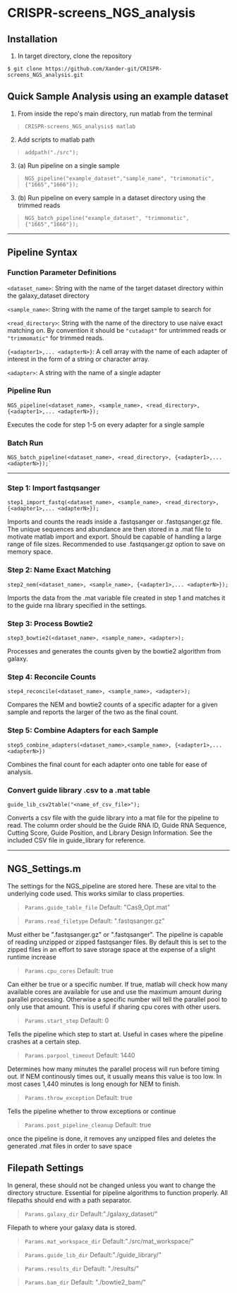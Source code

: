 # CRISPR-screens_NGS_analysis
## Installation
1. In target directory, clone the repository
```
$ git clone https://github.com/Xander-git/CRISPR-screens_NGS_analysis.git
```

## Quick Sample Analysis using an example dataset

1. From inside the repo's main directory, run matlab from the terminal
> `CRISPR-screens_NGS_analysis$ matlab`

2. Add scripts to matlab path
> `addpath("./src");`

3. (a) Run pipeline on a single sample
> `NGS_pipeline("example_dataset","sample_name", "trimmomatic",{"1665","1666"});`

3. (b) Run pipeline on every sample in a dataset directory using the trimmed reads
> `NGS_batch_pipeline("example_dataset", "trimmomatic",{"1665","1666"});`
---
## Pipeline Syntax
### Function Parameter Definitions
`<dataset_name>`: String with the name of the target dataset directory within the galaxy_dataset directory

`<sample_name>`: String with the name of the target sample to search for

`<read_directory>`: String with the name of the directory to use naive exact matching on. By convention it should be `"cutadapt"` for untrimmed reads or `"trimmomatic"` for trimmed reads.

`{<adapter1>,... <adapterN>}`: A cell array with the name of each adapter of interest in the form of a string or character array. 

`<adapter>`: A string with the name of a single adapter

### Pipeline Run
```
NGS_pipeline(<dataset_name>, <sample_name>, <read_directory>, {<adapter1>,... <adapterN>});
```
Executes the code for step 1-5 on every adapter for a single sample

### Batch Run
```
NGS_batch_pipeline(<dataset_name>, <read_directory>, {<adapter1>,... <adapterN>});`
```
---
### Step 1: Import fastqsanger
```
step1_import_fastq(<dataset_name>, <sample_name>, <read_directory>, {<adapter1>,... <adapterN>});
```
Imports and counts the reads inside a .fastqsanger or .fastqsanger.gz file. The unique sequences and abundance are then stored in a .mat file to motivate matlab import and export. Should be capable of handling a large range of file sizes. Recommended to use .fastqsanger.gz option to save on memory space.

### Step 2: Name Exact Matching
```
step2_nem(<dataset_name>, <sample_name>, {<adapter1>,... <adapterN>});
```

Imports the data from the .mat variable file created in step 1 and matches it to the guide rna library specified in the settings.

### Step 3: Process Bowtie2
```
step3_bowtie2(<dataset_name>, <sample_name>, <adapter>);
```
Processes and generates the counts given by the bowtie2 algorithm from galaxy.

### Step 4: Reconcile Counts
```
step4_reconcile(<dataset_name>, <sample_name>, <adapter>);
```
Compares the NEM and bowtie2 counts of a specific adapter for a given sample and reports the larger of the two as the final count.

### Step 5: Combine Adapters for each Sample
```
step5_combine_adapters(<dataset_name>,<sample_name>, {<adapter1>,... <adapterN>})
```
Combines the final count for each adapter onto one table for ease of analysis.

### Convert guide library .csv to a .mat table
```
guide_lib_csv2table("<name_of_csv_file>");
```
Converts a csv file with the guide library into a mat file for the pipeline to read. The column order should be the Guide RNA ID, Guide RNA Sequence, Cutting Score, Guide Position, and Library Design Information. See the included CSV file in guide_library for reference. 

---
## NGS_Settings.m

The settings for the NGS_pipeline are stored here. These are vital to the underlying code used. This works similar to class properties.

 > `Params.guide_table_file`
Default: "Cas9_Opt.mat"


> `Params.read_filetype`
Default: ".fastqsanger.gz" 

Must either be ".fastqsanger.gz" or ".fastqsanger". The pipeline is capable of reading unzipped or zipped fastqsanger files. By default this is set to the zipped files in an effort to save storage space at the expense of a slight runtime increase

 > `Params.cpu_cores`
 Default: true

 Can either be true or a specific number. If true, matlab will check how many available cores are available for use and use the maximum amount during parallel processing. Otherwise a specific number will tell the parallel pool to only use that amount. This is useful if sharing cpu cores with other users.
 
 > `Params.start_step`
 Default: 0
 
 Tells the pipeline which step to start at. Useful in cases where the pipeline crashes at a certain step.

 > `Params.parpool_timeout`
Default: 1440

Determines how many minutes the parallel process will run before timing out. If NEM continously times out, it usually means this value is too low. In most cases 1,440 minutes is long enough for NEM to finish. 

 > `Params.throw_exception`
Default: true

Tells the pipeline whether to throw exceptions or continue

 > `Params.post_pipeline_cleanup`
 Default: true

 once the pipeline is done, it removes any unzipped files and deletes the generated .mat files in order to save space


## Filepath Settings
In general, these should not be changed unless you want to change the directory structure. Essential for pipeline algorithms to function properly. All filepaths should end with a path separator.
 > `Params.galaxy_dir`
 Default:"./galaxy_dataset/"

 Filepath to where your galaxy data is stored.

 > `Params.mat_workspace_dir`
 Default:"./src/mat_workspace/"

 > `Params.guide_lib_dir`
 Default:"./guide_library/"

 > `Params.results_dir`
 Default: "./results/"

 > `Params.bam_dir`
 Default: "./bowtie2_bam/"
